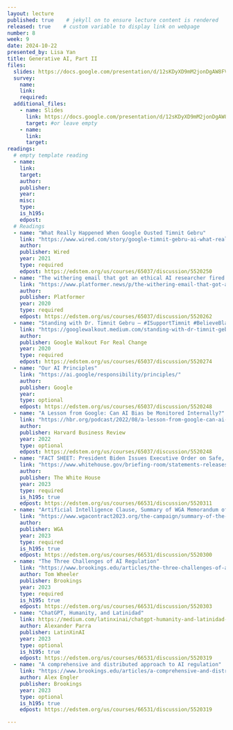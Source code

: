 ```yaml
---
layout: lecture
published: true    # jekyll on to ensure lecture content is rendered
released: true    # custom variable to display link on webpage
number: 8
week: 9
date: 2024-10-22
presented_by: Lisa Yan
title: Generative AI, Part II
files:
  slides: https://docs.google.com/presentation/d/12sKDyXD9mM2jonDgAW8FVM63vNuwd0yJn9xspUk8gJk/edit#slide=id.g2fa9e10661f_1_74
  survey:
    name:
    link: 
    required:
  additional_files:
    - name: Slides
      link: https://docs.google.com/presentation/d/12sKDyXD9mM2jonDgAW8FVM63vNuwd0yJn9xspUk8gJk/edit#slide=id.g2fa9e10661f_1_74
      target: #or leave empty
    - name:
      link: 
      target:
readings:
  # empty template reading 
  - name: 
    link:
    target:
    author:
    publisher: 
    year: 
    misc: 
    type: 
    is_h195: 
    edpost:
  # Readings
  - name: "What Really Happened When Google Ousted Timnit Gebru"
    link: "https://www.wired.com/story/google-timnit-gebru-ai-what-really-happened/"
    author:
    publisher: Wired
    year: 2021
    type: required
    edpost: https://edstem.org/us/courses/65037/discussion/5520250
  - name: "The withering email that got an ethical AI researcher fired at Google"
    link: "https://www.platformer.news/p/the-withering-email-that-got-an-ethical"
    author:
    publisher: Platformer
    year: 2020
    type: required
    edpost: https://edstem.org/us/courses/65037/discussion/5520262
  - name: "Standing with Dr. Timnit Gebru — #ISupportTimnit #BelieveBlackWomen"
    link: "https://googlewalkout.medium.com/standing-with-dr-timnit-gebru-isupporttimnit-believeblackwomen-6dadc300d382"
    author:
    publisher: Google Walkout For Real Change
    year: 2020
    type: required
    edpost: https://edstem.org/us/courses/65037/discussion/5520274
  - name: "Our AI Principles"
    link: "https://ai.google/responsibility/principles/"
    author:
    publisher: Google
    year: 
    type: optional
    edpost: https://edstem.org/us/courses/65037/discussion/5520248
  - name: "A Lesson from Google: Can AI Bias be Monitored Internally?"
    link: "https://hbr.org/podcast/2022/08/a-lesson-from-google-can-ai-bias-be-monitored-internally"
    author:
    publisher: Harvard Business Review
    year: 2022
    type: optional
    edpost: https://edstem.org/us/courses/65037/discussion/5520248
  - name: "FACT SHEET: President Biden Issues Executive Order on Safe, Secure, and Trustworthy Artificial Intelligence"
    link: "https://www.whitehouse.gov/briefing-room/statements-releases/2023/10/30/fact-sheet-president-biden-issues-executive-order-on-safe-secure-and-trustworthy-artificial-intelligence/"
    author: 
    publisher: The White House
    year: 2023
    type: required
    is_h195: true
    edpost: https://edstem.org/us/courses/66531/discussion/5520311
  - name: "Artificial Intelligence Clause, Summary of WGA Memorandum of Agreement"
    link: "https://www.wgacontract2023.org/the-campaign/summary-of-the-2023-wga-mba"
    author:
    publisher: WGA
    year: 2023
    type: required
    is_h195: true
    edpost: https://edstem.org/us/courses/66531/discussion/5520300
  - name: "The Three Challenges of AI Regulation"
    link: "https://www.brookings.edu/articles/the-three-challenges-of-ai-regulation/"
    author: Tom Wheeler
    publisher: Brookings
    year: 2023
    type: required
    is_h195: true
    edpost: https://edstem.org/us/courses/66531/discussion/5520303
  - name: "ChatGPT, Humanity, and Latinidad"
    link: https://medium.com/latinxinai/chatgpt-humanity-and-latinidad-76274890075d
    author: Alexander Parra
    publisher: LatinXinAI
    year: 2023
    type: optional
    is_h195: true
    edpost: https://edstem.org/us/courses/66531/discussion/5520319
  - name: "A comprehensive and distributed approach to AI regulation"
    link: "https://www.brookings.edu/articles/a-comprehensive-and-distributed-approach-to-ai-regulation/"
    author: Alex Engler
    publisher: Brookings
    year: 2023
    type: optional
    is_h195: true
    edpost: https://edstem.org/us/courses/66531/discussion/5520319

---
```


<!-- information here -->

